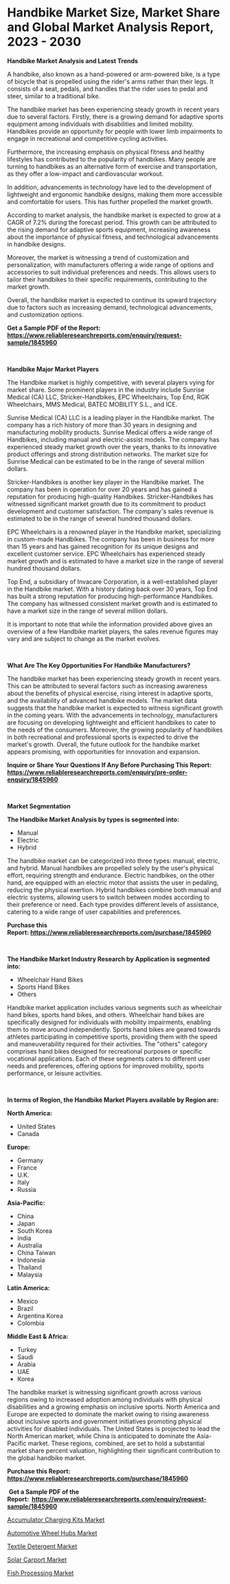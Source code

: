 <p><h1>Handbike Market Size, Market Share and Global Market Analysis Report, 2023 - 2030</h1></p><p><strong>Handbike Market Analysis and Latest Trends</strong></p>
<p><p>A handbike, also known as a hand-powered or arm-powered bike, is a type of bicycle that is propelled using the rider's arms rather than their legs. It consists of a seat, pedals, and handles that the rider uses to pedal and steer, similar to a traditional bike.</p><p>The handbike market has been experiencing steady growth in recent years due to several factors. Firstly, there is a growing demand for adaptive sports equipment among individuals with disabilities and limited mobility. Handbikes provide an opportunity for people with lower limb impairments to engage in recreational and competitive cycling activities.</p><p>Furthermore, the increasing emphasis on physical fitness and healthy lifestyles has contributed to the popularity of handbikes. Many people are turning to handbikes as an alternative form of exercise and transportation, as they offer a low-impact and cardiovascular workout.</p><p>In addition, advancements in technology have led to the development of lightweight and ergonomic handbike designs, making them more accessible and comfortable for users. This has further propelled the market growth.</p><p>According to market analysis, the handbike market is expected to grow at a CAGR of 7.2% during the forecast period. This growth can be attributed to the rising demand for adaptive sports equipment, increasing awareness about the importance of physical fitness, and technological advancements in handbike designs.</p><p>Moreover, the market is witnessing a trend of customization and personalization, with manufacturers offering a wide range of options and accessories to suit individual preferences and needs. This allows users to tailor their handbikes to their specific requirements, contributing to the market growth.</p><p>Overall, the handbike market is expected to continue its upward trajectory due to factors such as increasing demand, technological advancements, and customization options.</p></p>
<p><strong>Get a Sample PDF of the Report:&nbsp; <a href="https://www.reliableresearchreports.com/enquiry/request-sample/1845960">https://www.reliableresearchreports.com/enquiry/request-sample/1845960</a></strong></p>
<p>&nbsp;</p>
<p><strong>Handbike Major Market Players</strong></p>
<p><p>The Handbike market is highly competitive, with several players vying for market share. Some prominent players in the industry include Sunrise Medical (CA) LLC, Stricker-Handbikes, EPC Wheelchairs, Top End, RGK Wheelchairs, MMS Medical, BATEC MOBILITY S.L., and ICE.</p><p>Sunrise Medical (CA) LLC is a leading player in the Handbike market. The company has a rich history of more than 30 years in designing and manufacturing mobility products. Sunrise Medical offers a wide range of Handbikes, including manual and electric-assist models. The company has experienced steady market growth over the years, thanks to its innovative product offerings and strong distribution networks. The market size for Sunrise Medical can be estimated to be in the range of several million dollars.</p><p>Stricker-Handbikes is another key player in the Handbike market. The company has been in operation for over 20 years and has gained a reputation for producing high-quality Handbikes. Stricker-Handbikes has witnessed significant market growth due to its commitment to product development and customer satisfaction. The company's sales revenue is estimated to be in the range of several hundred thousand dollars.</p><p>EPC Wheelchairs is a renowned player in the Handbike market, specializing in custom-made Handbikes. The company has been in business for more than 15 years and has gained recognition for its unique designs and excellent customer service. EPC Wheelchairs has experienced steady market growth and is estimated to have a market size in the range of several hundred thousand dollars.</p><p>Top End, a subsidiary of Invacare Corporation, is a well-established player in the Handbike market. With a history dating back over 30 years, Top End has built a strong reputation for producing high-performance Handbikes. The company has witnessed consistent market growth and is estimated to have a market size in the range of several million dollars.</p><p>It is important to note that while the information provided above gives an overview of a few Handbike market players, the sales revenue figures may vary and are subject to change as the market evolves.</p></p>
<p>&nbsp;</p>
<p><strong>What Are The Key Opportunities For Handbike Manufacturers?</strong></p>
<p><p>The handbike market has been experiencing steady growth in recent years. This can be attributed to several factors such as increasing awareness about the benefits of physical exercise, rising interest in adaptive sports, and the availability of advanced handbike models. The market data suggests that the handbike market is expected to witness significant growth in the coming years. With the advancements in technology, manufacturers are focusing on developing lightweight and efficient handbikes to cater to the needs of the consumers. Moreover, the growing popularity of handbikes in both recreational and professional sports is expected to drive the market's growth. Overall, the future outlook for the handbike market appears promising, with opportunities for innovation and expansion.</p></p>
<p><strong>Inquire or Share Your Questions If Any Before Purchasing This Report: <a href="https://www.reliableresearchreports.com/enquiry/pre-order-enquiry/1845960">https://www.reliableresearchreports.com/enquiry/pre-order-enquiry/1845960</a></strong></p>
<p>&nbsp;</p>
<p><strong>Market Segmentation</strong></p>
<p><strong>The Handbike Market Analysis by types is segmented into:</strong></p>
<p><ul><li>Manual</li><li>Electric</li><li>Hybrid</li></ul></p>
<p><p>The handbike market can be categorized into three types: manual, electric, and hybrid. Manual handbikes are propelled solely by the user's physical effort, requiring strength and endurance. Electric handbikes, on the other hand, are equipped with an electric motor that assists the user in pedaling, reducing the physical exertion. Hybrid handbikes combine both manual and electric systems, allowing users to switch between modes according to their preference or need. Each type provides different levels of assistance, catering to a wide range of user capabilities and preferences.</p></p>
<p><strong>Purchase this Report:&nbsp;<a href="https://www.reliableresearchreports.com/purchase/1845960">https://www.reliableresearchreports.com/purchase/1845960</a></strong></p>
<p>&nbsp;</p>
<p><strong>The Handbike Market Industry Research by Application is segmented into:</strong></p>
<p><ul><li>Wheelchair Hand Bikes</li><li>Sports Hand Bikes</li><li>Others</li></ul></p>
<p><p>Handbike market application includes various segments such as wheelchair hand bikes, sports hand bikes, and others. Wheelchair hand bikes are specifically designed for individuals with mobility impairments, enabling them to move around independently. Sports hand bikes are geared towards athletes participating in competitive sports, providing them with the speed and maneuverability required for their activities. The "others" category comprises hand bikes designed for recreational purposes or specific vocational applications. Each of these segments caters to different user needs and preferences, offering options for improved mobility, sports performance, or leisure activities.</p></p>
<p>&nbsp;</p>
<p><strong>In terms of Region, the Handbike Market Players available by Region are:</strong></p>
<p>
    <p> <strong> North America: </strong>
        <ul>
            <li>United States</li>
            <li>Canada</li>
        </ul>
        </p> 
    <p> <strong> Europe: </strong>
        <ul>
            <li>Germany</li>
            <li>France</li>
            <li>U.K.</li>
            <li>Italy</li>
            <li>Russia</li>
        </ul>
        </p> 
    <p> <strong> Asia-Pacific: </strong>
        <ul>
            <li>China</li>
            <li>Japan</li>
            <li>South Korea</li>
            <li>India</li>
            <li>Australia</li>
            <li>China Taiwan</li>
            <li>Indonesia</li>
            <li>Thailand</li>
            <li>Malaysia</li>
        </ul>
        </p> 
    <p> <strong> Latin America: </strong>
        <ul>
            <li>Mexico</li>
            <li>Brazil</li>
            <li>Argentina Korea</li>
            <li>Colombia</li>
        </ul>
        </p> 
    <p> <strong> Middle East & Africa: </strong>
        <ul>
            <li>Turkey</li>
            <li>Saudi</li>
            <li>Arabia</li>
            <li>UAE</li>
            <li>Korea</li>
        </ul>
    </p>
    </p>
<p><p>The handbike market is witnessing significant growth across various regions owing to increased adoption among individuals with physical disabilities and a growing emphasis on inclusive sports. North America and Europe are expected to dominate the market owing to rising awareness about inclusive sports and government initiatives promoting physical activities for disabled individuals. The United States is projected to lead the North American market, while China is anticipated to dominate the Asia-Pacific market. These regions, combined, are set to hold a substantial market share percent valuation, highlighting their significant contribution to the global handbike market.</p></p>
<p><strong>Purchase this Report: <a href="https://www.reliableresearchreports.com/purchase/1845960">https://www.reliableresearchreports.com/purchase/1845960</a></strong></p>
<p>&nbsp;<strong>Get a Sample PDF of the Report:&nbsp;&nbsp;<a href="https://www.reliableresearchreports.com/enquiry/request-sample/1845960">https://www.reliableresearchreports.com/enquiry/request-sample/1845960</a></strong></p>
<p><strong></strong></p>
<p><p><a href="https://medium.com/@ulicesdoyle2023/accumulator-charging-kits-market-size-reveals-the-best-marketing-channels-in-global-industry-575c15738479">Accumulator Charging Kits Market</a></p><p><a href="https://github.com/tamvrosiya/Market-Research-Report-List-1/blob/main/automotive-wheel-hubs-market.md">Automotive Wheel Hubs Market</a></p><p><a href="https://medium.com/@shaniekunze/textile-detergent-market-comprehensive-assessment-by-type-application-and-geography-f3508c4d580e">Textile Detergent Market</a></p><p><a href="https://github.com/gaydyna/Market-Research-Report-List-1/blob/main/solar-carport-market.md">Solar Carport Market</a></p><p><a href="https://www.linkedin.com/pulse/fish-processing-market-research-report-provides-thorough-lg8ie/">Fish Processing Market</a></p></p>